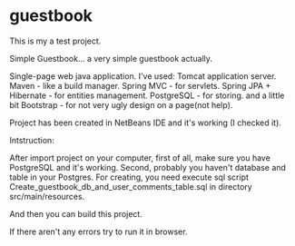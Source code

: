 # guestbook

This is my a test project.

Simple Guestbook... a very simple guestbook actually.

Single-page web java application.
I've used:
Tomcat application server.
Maven - like a build manager.
Spring MVC - for servlets.
Spring JPA + Hibernate - for entities management.
PostgreSQL - for storing.
and a little bit
Bootstrap - for not very ugly design on a page(not help).


Project has been created in NetBeans IDE and it's working (I checked it).  

Intstruction:

After import project on your computer, first of all, make sure you have PostgreSQL and it's working.
Second, probably you haven't database and table in your Postgres. For creating, you need execute sql script  Create_guestbook_db_and_user_comments_table.sql in directory src/main/resources.

And then you can build this project.

If there aren't any errors try to run it in browser.
 
